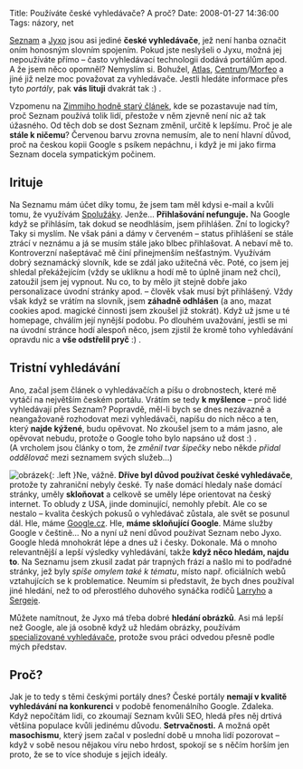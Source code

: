 Title: Používáte české vyhledávače? A proč?
Date: 2008-01-27 14:36:00
Tags: názory, net

[Seznam](http://www.seznam.cz) a [Jyxo](http://www.jyxo.cz) jsou asi jediné **české vyhledávače**, jež není hanba označit oním honosným slovním spojením. Pokud jste neslyšeli o Jyxu, možná jej nepoužíváte přímo – často vyhledávací technologii dodává portálům apod. A že jsem něco opomněl? Nemyslím si. Bohužel, [Atlas](http://www.atlas.cz), [Centrum](http://www.centrum.cz)/[Morfeo](http://www.morfeo.cz) a jiné již nelze moc považovat za vyhledávače. Jestli hledáte informace přes tyto *portály*, pak **vás lituji** dvakrát tak :) .

Vzpomenu na [Zimmiho hodně starý článek](http://www.zimmi.cz/clanky/proc-pouzivate-seznam.php), kde se pozastavuje nad tím, proč Seznam používá tolik lidí, přestože v něm zjevně není nic až tak úžasného. Od těch dob se dost Seznam změnil, určitě k lepšímu. Proč je ale **stále k ničemu**? Červenou barvu zrovna nemusím, ale to není hlavní důvod, proč na českou kopii Google s psíkem nepáchnu, i když je mi jako firma Seznam docela sympatickým počinem.

## Irituje

Na Seznamu mám účet díky tomu, že jsem tam měl kdysi e-mail a kvůli tomu, že využívám [Spolužáky](http://www.spoluzaci.cz). Jenže… **Přihlašování nefunguje.** Na Google když se přihlásím, tak dokud se neodhlásím, jsem přihlášen. Zní to logicky? Taky si myslím. Ne však páni a dámy v červeném – status přihlášení se stále ztrácí v neznámu a já se musím stále jako blbec přihlašovat. A nebaví mě to. Kontroverzní našeptávač mě činí přinejmenším nešťastným. Využívám dobrý seznamácký slovník, kde se zdál jako užitečná věc. Poté, co jsem jej shledal překážejícím (vždy se ukliknu a hodí mě to úplně jinam než chci), zatoužil jsem jej vypnout. Nu co, to by mělo jít stejně dobře jako personalizace úvodní stránky apod. – člověk však musí být přihlášený. Vždy však když se vrátím na slovník, jsem **záhadně odhlášen** (a ano, mazat cookies apod. magické činnosti jsem zkoušel již stokrát). Když už jsme u té homepage, chválím její nynější podobu. Po dlouhém uvažování, jestli se mi na úvodní stránce hodí alespoň něco, jsem zjistil že kromě toho vyhledávání opravdu nic a **vše odstřelil pryč** :) .

## Tristní vyhledávání

Ano, začal jsem článek o vyhledávačích a píšu o drobnostech, které mě vytáčí na největším českém portálu. Vrátím se tedy **k myšlence** – proč lidé vyhledávají přes Seznam? Popravdě, měl-li bych se dnes nezávazně a neangažovaně rozhodovat mezi vyhledávači, napíšu do nich něco a ten, který **najde kýžené**, budu opěvovat. No zkoušel jsem to a mám jasno, ale opěvovat nebudu, protože o Google toho bylo napsáno už dost :) . (A vrcholem jsou články o tom, že *změnil tvar šipečky* nebo někde *přidal oddělovač* mezi seznamem svých služeb…)

![obrázek]({filename}/images/35.jpg){: .left }Ne, vážně. **Dříve byl důvod používat české vyhledávače**, protože ty zahraniční nebyly české. Ty naše domácí hledaly naše domácí stránky, uměly **skloňovat** a celkově se uměly lépe orientovat na český internet. To obludy z USA, jinde dominující, nemohly přebít. Ale co se nestalo – kvalita českých pokusů o vyhledávač zůstala, ale svět se posunul dál. Hle, máme [Google.cz](http://www.google.cz). Hle, **máme skloňující Google**. Máme služby Google v češtině… No a nyní už není důvod používat Seznam nebo Jyxo. Google hledá mnohokrát lépe a dnes už i česky. Dokonale. Má o mnoho relevantnější a lepší výsledky vyhledávání, takže **když něco hledám, najdu to**. Na Seznamu jsem zkusil zadat pár trapných frází a našlo mi to podřadné stránky, jež byly *spíše omylem také k tématu*, místo např. oficiálních webů vztahujících se k problematice. Neumím si představit, že bych dnes používal jiné hledání, než to od přerostlého duhového synáčka rodičů [Larryho](http://en.wikipedia.org/wiki/Larry_Page) a [Sergeje](http://en.wikipedia.org/wiki/Sergey_Brin).

Můžete namítnout, že Jyxo má třeba dobré **hledání obrázků**. Asi má lepší než Google, ale já osobně když už hledám obrázky, používám [specializované vyhledávače](http://www.yotophoto.com/), protože svou práci odvedou přesně podle mých představ.

## Proč?

Jak je to tedy s těmi českými portály dnes? České portály **nemají v kvalitě vyhledávání na konkurenci** v podobě fenomenálního Google. Zdaleka. Když nepočítám lidi, co zkoumají Seznam kvůli SEO, hledá přes něj drtivá většina populace kvůli jedinému důvodu. **Setrvačnosti.** A možná opět **masochismu**, který jsem začal v poslední době u mnoha lidí pozorovat – když v sobě nesou nějakou víru nebo hrdost, spokojí se s něčím horším jen proto, že se to více shoduje s jejich ideály.
